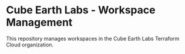 # Cube Earth Labs - Workspace Management

This repository manages workspaces in the Cube Earth Labs Terraform Cloud organization.
